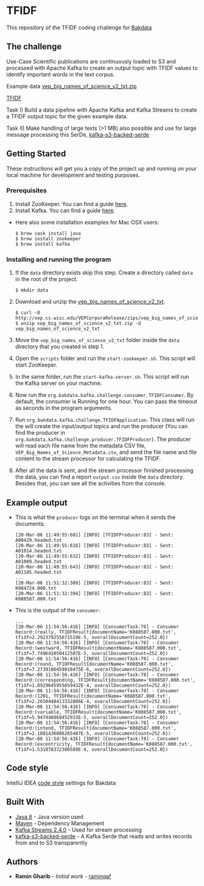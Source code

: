 # TFIDF

This repository of the TFIDF coding challenge for [Bakdata](https://github.com/bakdata)

## The challenge

Use-Case Scientific publications are continuously loaded to S3 and processed with Apache Kafka to create an output topic with TFIDF values to identify important words in the text corpus.

Example data [vep_big_names_of_science_v2_txt.zip](https://graphics.cs.wisc.edu/WP/vep/vep-early-modern-science-collection/)

[TFIDF](https://en.wikipedia.org/wiki/Tf–idf)

Task I) Build a data pipeline with Apache Kafka and Kafka Streams to create a TFIDF output topic for the given example data.

Task II) Make handling of large texts (>1 MB) also possible and use for large message processing this SerDe, [kafka-s3-backed-serde](https://github.com/bakdata/kafka-s3-backed-serde)

## Getting Started

These instructions will get you a copy of the project up and running on your local machine for development and testing purposes.

### Prerequisites

1. Install ZooKeeper. You can find a guide [here](https://www.tutorialspoint.com/zookeeper/zookeeper_installation.htm).
2. Install Kafka. You can find a guide [here](https://kafka.apache.org/quickstart).<br/>

* Here also some installation examples for Mac OSX users:

    ```console
    $ brew cask install java
    $ brew install zookeeper
    $ brew install kafka
    ```

### Installing and running the program

1. If the `data` directory exists skip this step. Create a directory called `data` in the root of the project.

    ```
    $ mkdir data
    ```

2. Download and unzip the [vep_big_names_of_science_v2_txt](http://vep.cs.wisc.edu/VEPCorporaRelease/zips/vep_big_names_of_science_v2_txt.zip).

    ```
    $ curl -O http://vep.cs.wisc.edu/VEPCorporaRelease/zips/vep_big_names_of_science_v2_txt.zip
    $ unzip vep_big_names_of_science_v2_txt.zip -d vep_big_names_of_science_v2_txt
    ```
   
3. Move the `vep_big_names_of_science_v2_txt` folder inside the `data` directory that you created in step 1.

4. Open the `scripts` folder and run the `start-zookeeper.sh`. This script will start ZooKeeper.

5. In the same folder, run the `start-kafka-server.sh`. This script will run the Kafka server on your machine.

6. Now run the `org.bakdata.kafka.challenge.consumer.TFIDFConsumer`. By default, the consumer is Running for one hour. You can pass the timeout as seconds in the program arguments.

7. Run `org.bakdata.kafka.challenge.TFIDFApplication`. This class will run the will create the input/output topics and run the producer (You can find the producer in `org.bakdata.kafka.challenge.producer.TFIDFProducer`).
The producer will read each file name from the metadata CSV file, `VEP_Big_Names_of_Science_Metadata.csv`, and send the file name and file content to the stream processor for calculating the TFIDF.

8. After all the data is sent, and the stream processor finished processing the data, you can find a report `output.csv` inside the `data` directory.
Besides that, you can see all the activities from the console.

## Example output
* This is what the `producer` logs on the terminal when it sends the documents:
    ```
    [20-Mar-06 11:49:55:601] [INFO] [TFIDFProducer:83] - Sent: A00429.headed.txt
    [20-Mar-06 11:49:55:618] [INFO] [TFIDFProducer:83] - Sent: A01014.headed.txt
    [20-Mar-06 11:49:55:632] [INFO] [TFIDFProducer:83] - Sent: A01089.headed.txt
    [20-Mar-06 11:49:55:643] [INFO] [TFIDFProducer:83] - Sent: A01185.headed.txt
    ...
    [20-Mar-06 11:51:32:389] [INFO] [TFIDFProducer:83] - Sent: K084724.000.txt
    [20-Mar-06 11:51:32:394] [INFO] [TFIDFProducer:83] - Sent: K088587.000.txt
    ```
* This is the output of the `consumer`:
    ```
    ...
    [20-Mar-06 11:54:56:416] [INFO] [ConsumerTask:78] - Consumer Record:(really, TFIDFResult{documentName='K088587.000.txt', tfidf=2.292379255671519E-5, overallDocumentCount=252.0})
    [20-Mar-06 11:54:56:416] [INFO] [ConsumerTask:78] - Consumer Record:(westward, TFIDFResult{documentName='K088587.000.txt', tfidf=7.749641050412507E-5, overallDocumentCount=252.0})
    [20-Mar-06 11:54:56:416] [INFO] [ConsumerTask:78] - Consumer Record:(round, TFIDFResult{documentName='K088587.000.txt', tfidf=7.2739186459018475E-6, overallDocumentCount=252.0})
    [20-Mar-06 11:54:56:416] [INFO] [ConsumerTask:78] - Consumer Record:(corresponding, TFIDFResult{documentName='K088587.000.txt', tfidf=1.8929645955659432E-4, overallDocumentCount=252.0})
    [20-Mar-06 11:54:56:416] [INFO] [ConsumerTask:78] - Consumer Record:(1201, TFIDFResult{documentName='K088587.000.txt', tfidf=2.2650448413332806E-4, overallDocumentCount=252.0})
    [20-Mar-06 11:54:56:416] [INFO] [ConsumerTask:78] - Consumer Record:(variable, TFIDFResult{documentName='K088587.000.txt', tfidf=5.947448869452933E-5, overallDocumentCount=252.0})
    [20-Mar-06 11:54:56:416] [INFO] [ConsumerTask:78] - Consumer Record:(intend, TFIDFResult{documentName='K088587.000.txt', tfidf=2.1801436086265487E-5, overallDocumentCount=252.0})
    [20-Mar-06 11:54:56:416] [INFO] [ConsumerTask:78] - Consumer Record:(excentricity, TFIDFResult{documentName='K088587.000.txt', tfidf=1.531078372380589E-4, overallDocumentCount=252.0})
    ```

## Code style

IntelliJ IDEA [code style](https://github.com/bakdata/bakdata-code-styles) settings for Bakdata

## Built With

* [Java 8](https://www.oracle.com/technetwork/java/javase/overview/java8-2100321.html) - Java version used
* [Maven](https://maven.apache.org/) - Dependency Management
* [Kafka Streams 2.4.0](https://www.apache.org/dist/kafka/2.4.0/RELEASE_NOTES.html) - Used for stream processing
* [kafka-s3-backed-serde](https://github.com/bakdata/kafka-s3-backed-serde) - A Kafka Serde that reads and writes records from and to S3 transparently

## Authors

* **Ramin Gharib** - *Initial work* - [raminqaf](https://github.com/raminqaf)
